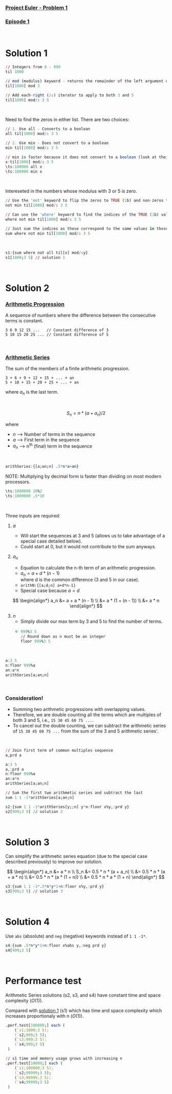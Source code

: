 ### [Project Euler - Problem 1](https://projecteuler.net/problem=1)
### [Episode 1](https://community.kx.com/t5/kdb-and-q/Q-For-Problems-Episode-1/m-p/13090#M150)

<br />

# Solution 1

```q
// Integers from 0 - 999
til 1000

// mod (modulus) keyword - returns the remainder of the left argument divided by the right arguement
til[1000] mod 3

// Add each-right (/:) iterator to apply to both 3 and 5
til[1000] mod/: 3 5

```
<br />

Need to find the zeros in either list. There are two choices:
```q
// 1. Use all - Converts to a boolean
all til[1000] mod/: 3 5

// 2. Use min - Does not convert to a boolean
min til[1000] mod/: 3 5

// min is faster because it does not convert to a boolean (look at their definitions) 
x:til[1000] mod/: 3 5
\ts:100000 all x
\ts:100000 min x
```
<br />

Intereseted in the numbers whose modulus with 3 or 5 is zero.
```q
// Use the 'not' keyword to flip the zeros to TRUE (1b) and non-zeros to FALSE (0b)
not min til[1000] mod/: 3 5  

// Can use the 'where' keyword to find the indices of the TRUE (1b) values
where not min til[1000] mod/: 3 5

// Just sum the indices as these correspond to the same values in those positions
sum where not min til[1000] mod/: 3 5
```

<br />

```q
s1:{sum where not all til[x] mod/:y}
s1[1000;3 5] // solution 1
```

<br />

# Solution 2

### [Arithmetic Progression](https://en.wikipedia.org/wiki/Arithmetic_progression)

A sequence of numbers where the difference between the consecutive terms is constant.

```
3 6 9 12 15 ...   // Constant difference of 3
5 10 15 20 25 ... // Constant difference of 5
```

<br />

### [Arithmetic Series](https://en.wikipedia.org/wiki/Arithmetic_progression#Sum)

The sum of the members of a finite arithmetic progression.

```
3 + 6 + 9 + 12 + 15 + ... + an
5 + 10 + 15 + 20 + 25 + ... + an
```

where *a<sub>n</sub>* is the last term.

<br />

$$
S_n = n * (a + a_n) / 2
$$

where 
- *n*  -->  Number of terms in the sequence
- *a*  -->  First term in the sequence
- *a<sub>n</sub>* -->  n<sup>th</sup> (final) term in the sequence

<br/>

```q
arithSeries:{[a;an;n] .5*n*a+an}
```

NOTE: Multiplying by decimal form is faster than dividing on most modern processors.

```q
\ts:1000000 10%2
\ts:1000000 .5*10
```

<br />

Three inputs are required: 

1. *a*
   - Will start the sequences at 3 and 5 (allows us to take advantage of a special case detailed below).
   - Could start at 0, but it would not contribute to the sum anyways.

2. *a<sub>n</sub>*
    - Equation to calculate the n-th term of an arithmetic progression.
    - $a_n = a + d * (n - 1)$ <br />
      where d is the common difference (3 and 5 in our case).
    - `arithN:{[a;d;n] a+d*n-1}`
    - Special case because $a = d$
      
$$
\begin{align*}
  a_n &= a + a * (n - 1) \\
    &= a * (1 + (n - 1)) \\
    &= a * n
\end{align*}
$$

3. *n* 
    - Simply divide our max term by $3$ and $5$ to find the number of terms.
    - ```q
      999%3 5
      // Round down as n must be an integer
      floor 999%3 5
      ```

<br />

```q
a:3 5
n:floor 999%a
an:a*n
arithSeries[a;an;n]
```
<br>

### Consideration!
  - Summing two arithmetic progressions with overlapping values.
  - Therefore, we are double counting all the terms which are multiples of both $3$ and $5$, i.e., `15 30 45 60 75 ...`.
  - To cancel out the double counting, we can subtract the arithmetic series of `15 30 45 60 75 ...` from the sum of the $3$ and $5$ arithmetic series'.
  
<br />

```q
// Join first term of common multiples sequence
a,prd a

a:3 5
a,:prd a
n:floor 999%a
an:a*n
arithSeries[a;an;n]

// Sum the first two arithmetic series and subtract the last
sum 1 1 -1*arithSeries[a;an;n]
```

```q
s2:{sum 1 1 -1*arithSeries[y;;n] y*n:floor x%y,:prd y}
s2[999;3 5] // solution 2
```
<br>

# Solution 3

Can simplify the arithmetic series equation (due to the special case described previously) to improve our solution.

$$
\begin{align*}
  a_n &= a * n \\
  S_n &= 0.5 * n * (a + a_n) \\
        &= 0.5 * n * (a + a * n) \\
        &= 0.5 * n * (a * (1 + n)) \\
        &= 0.5 * n * a * (1 + n)
\end{align*}
$$

```q
s3:{sum 1 1 -1*.5*n*y*1+n:floor x%y,:prd y}
s3[999;3 5] // solution 3
```

<br />

# Solution 4

Use `abs` (absolute) and `neg` (negative) keywords instead of `1 1 -1*`.

```q
s4:{sum .5*n*y*1+n:floor x%abs y,:neg prd y}
s4[999;3 5]
```

<br />

# Performance test

Arithmetic Series solutions (s2, s3, and s4) have constant time and space complexity $(O(1))$.

Compared with [solution 1](#solution-1) (s1) which has time and space complexity which increases proportionaly with n $(O(1))$.

```q
.perf.test[100000;] each (
    (`s1;1000;3 5);
    (`s2;999;3 5);
    (`s3;999;3 5);
    (`s4;999;3 5)
 )

// s1 time and memory usage grows with increasing n
.perf.test[10000;] each (
    (`s1;100000;3 5);
    (`s2;99999;3 5);
    (`s3;99999;3 5);
    (`s4;99999;3 5)
 )
```
